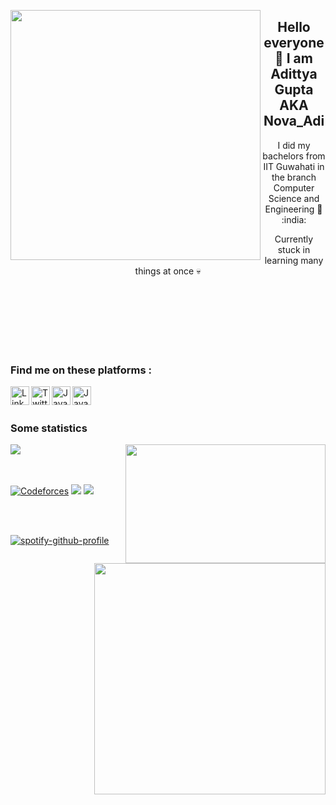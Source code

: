 <a href="URL_REDIRECT" target="blank"><img align="left" src="https://media.giphy.com/media/lP4cWYi3fIKL1MMmoO/giphy.gif" height="400" /></a>
<!-- <div align="center" style="font-size:40px"> -->
<h2 align="center"> Hello everyone 👋 I am Adittya Gupta AKA Nova_Adi </h2>
<p align="center"> I did my bachelors from IIT Guwahati in the branch Computer Science and Engineering 🏫 :india: </p>
<p align="center"> Currently stuck in learning many things at once 💀 </p>
<br>
<br>
<br>
<br>
<br>
<br>
<h3>Find me on these platforms :</h3>

<a href ="https://www.linkedin.com/in/adittya-gupta-b64356224/"><img align="left" alt="LinkedIn" width="30px" src="https://user-images.githubusercontent.com/95131750/194147562-e602b2a3-5a01-4e21-8af1-f14f212c5633.png"/></a>
<a href="https://twitter.com/AdittyaGupta3"><img align="left" alt="Twitter" width="30px" src="https://user-images.githubusercontent.com/95131750/194147272-9c12938a-a6df-4e30-92e9-3093ae2ef192.png"/></a>
<a href="https://www.instagram.com/adittya._gupta/"><img align="left" alt="Java" width="30px" src="https://user-images.githubusercontent.com/95131750/194147749-28a00de3-60dc-441b-af8a-1c9c319e948a.png"/></a>
<a href="https://www.discordapp.com/users/2749"><img align="left" alt="Java" width="30px" src="https://user-images.githubusercontent.com/95131750/194148040-d636d72d-23bb-4530-9206-6c8d47e37817.png"/></a>

<br>
<br>

### Some statistics

<a href="https://github.com/anuraghazra/github-readme-stats">
  <img align="center" src="https://github-readme-stats.vercel.app/api?username=Adittya-Gupta&count_private=true&theme=radical" />
</a>

<a href="https://github.com/anuraghazra/github-readme-stats">
  <img align="right" src="https://github-readme-stats.vercel.app/api/top-langs/?username=Adittya-Gupta&layout=compact" height="190" width="320"/>
</a>

<br>
<br>
<br>

[![Codeforces](https://badges.joonhyung.xyz/codeforces/Nova_Adi.svg)](https://codeforces.com/profile/Nova_Adi) <img src="https://cp-logo.vercel.app/atcoder/Nova_Adi"/> ![](https://komarev.com/ghpvc/?username=Adittya-Gupta)

<br>
<br>

[![spotify-github-profile](https://spotify-github-profile.vercel.app/api/view?uid=31sby5ucregfphdbj27ujb42tnjm&cover_image=true&theme=default&show_offline=false&bar_color=48e543&bar_color_cover=true)](https://github.com/kittinan/spotify-github-profile) <img src="https://user-images.githubusercontent.com/95131750/194231030-75540146-403e-41db-86b2-9ae8e3cdc33c.png" height="370" align="right"/>



<!--   </div> -->
<!---
Adittya-Gupta/Adittya-Gupta is a ✨ special ✨ repository because its `README.md` (this file) appears on your GitHub profile.
You can click the Preview link to take a look at your changes.
--->
